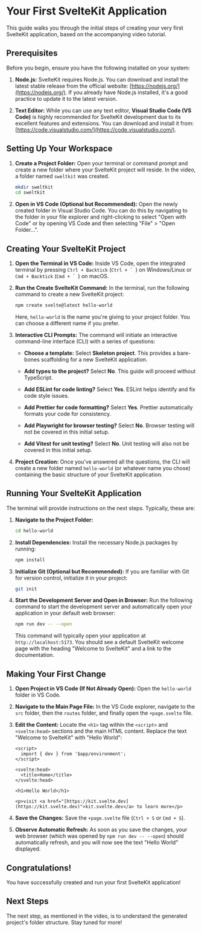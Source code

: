 # Your First SvelteKit Application

This guide walks you through the initial steps of creating your very first SvelteKit application, based on the accompanying video tutorial.

## Prerequisites

Before you begin, ensure you have the following installed on your system:

1.  **Node.js:** SvelteKit requires Node.js. You can download and install the latest stable release from the official website: [https://nodejs.org/](https://nodejs.org/). If you already have Node.js installed, it's a good practice to update it to the latest version.

2.  **Text Editor:** While you can use any text editor, **Visual Studio Code (VS Code)** is highly recommended for SvelteKit development due to its excellent features and extensions. You can download and install it from: [https://code.visualstudio.com/](https://code.visualstudio.com/).

## Setting Up Your Workspace

1.  **Create a Project Folder:** Open your terminal or command prompt and create a new folder where your SvelteKit project will reside. In the video, a folder named `sweltkit` was created.

    ```bash
    mkdir sweltkit
    cd sweltkit
    ```

2.  **Open in VS Code (Optional but Recommended):** Open the newly created folder in Visual Studio Code. You can do this by navigating to the folder in your file explorer and right-clicking to select "Open with Code" or by opening VS Code and then selecting "File" > "Open Folder...".

## Creating Your SvelteKit Project

1.  **Open the Terminal in VS Code:** Inside VS Code, open the integrated terminal by pressing `Ctrl + Backtick` (``Ctrl + ` ``) on Windows/Linux or `Cmd + Backtick` (``Cmd + ` ``) on macOS.

2.  **Run the Create SvelteKit Command:** In the terminal, run the following command to create a new SvelteKit project:

    ```bash
    npm create svelte@latest hello-world
    ```

    Here, `hello-world` is the name you're giving to your project folder. You can choose a different name if you prefer.

3.  **Interactive CLI Prompts:** The command will initiate an interactive command-line interface (CLI) with a series of questions:

    * **Choose a template:** Select **Skeleton project**. This provides a bare-bones scaffolding for a new SvelteKit application.

    * **Add types to the project?** Select **No**. This guide will proceed without TypeScript.

    * **Add ESLint for code linting?** Select **Yes**. ESLint helps identify and fix code style issues.

    * **Add Prettier for code formatting?** Select **Yes**. Prettier automatically formats your code for consistency.

    * **Add Playwright for browser testing?** Select **No**. Browser testing will not be covered in this initial setup.

    * **Add Vitest for unit testing?** Select **No**. Unit testing will also not be covered in this initial setup.

4.  **Project Creation:** Once you've answered all the questions, the CLI will create a new folder named `hello-world` (or whatever name you chose) containing the basic structure of your SvelteKit application.

## Running Your SvelteKit Application

The terminal will provide instructions on the next steps. Typically, these are:

1.  **Navigate to the Project Folder:**

    ```bash
    cd hello-world
    ```

2.  **Install Dependencies:** Install the necessary Node.js packages by running:

    ```bash
    npm install
    ```

3.  **Initialize Git (Optional but Recommended):** If you are familiar with Git for version control, initialize it in your project:

    ```bash
    git init
    ```

4.  **Start the Development Server and Open in Browser:** Run the following command to start the development server and automatically open your application in your default web browser:

    ```bash
    npm run dev -- --open
    ```

    This command will typically open your application at `http://localhost:5173`. You should see a default SvelteKit welcome page with the heading "Welcome to SvelteKit" and a link to the documentation.

## Making Your First Change

1.  **Open Project in VS Code (If Not Already Open):** Open the `hello-world` folder in VS Code.

2.  **Navigate to the Main Page File:** In the VS Code explorer, navigate to the `src` folder, then the `routes` folder, and finally open the `+page.svelte` file.

3.  **Edit the Content:** Locate the `<h1>` tag within the `<script>` and `<svelte:head>` sections and the main HTML content. Replace the text "Welcome to SvelteKit" with "Hello World":

    ```svelte
    <script>
      import { dev } from '$app/environment';
    </script>

    <svelte:head>
      <title>Home</title>
    </svelte:head>

    <h1>Hello World</h1>

    <p>visit <a href="[https://kit.svelte.dev](https://kit.svelte.dev)">kit.svelte.dev</a> to learn more</p>
    ```

4.  **Save the Changes:** Save the `+page.svelte` file (`Ctrl + S` or `Cmd + S`).

5.  **Observe Automatic Refresh:** As soon as you save the changes, your web browser (which was opened by `npm run dev -- --open`) should automatically refresh, and you will now see the text "Hello World" displayed.

## Congratulations!

You have successfully created and run your first SvelteKit application!

## Next Steps

The next step, as mentioned in the video, is to understand the generated project's folder structure. Stay tuned for more!